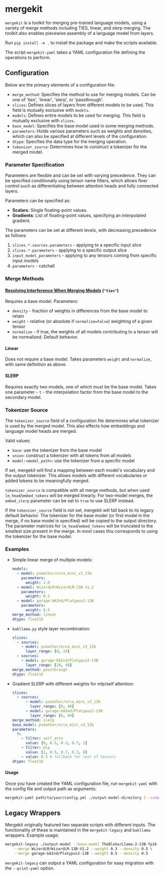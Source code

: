 # mergekit

`mergekit` is a toolkit for merging pre-trained language models, using a variety of merge methods including TIES, linear, and slerp merging. The toolkit also enables piecewise assembly of a language model from layers.

Run `pip install -e .` to install the package and make the scripts available.

The script `mergekit-yaml` takes a YAML configuration file defining the operations to perform.

## Configuration

Below are the primary elements of a configuration file:

- `merge_method`: Specifies the method to use for merging models. Can be one of 'ties', 'linear', 'slerp', or 'passthrough'.
- `slices`: Defines slices of layers from different models to be used. This field is mutually exclusive with `models`.
- `models`: Defines entire models to be used for merging. This field is mutually exclusive with `slices`.
- `base_model`: Specifies the base model used in some merging methods.
- `parameters`: Holds various parameters such as weights and densities, which can also be specified at different levels of the configuration.
- `dtype`: Specifies the data type for the merging operation.
- `tokenizer_source`: Determines how to construct a tokenizer for the merged model.

### Parameter Specification

Parameters are flexible and can be set with varying precedence. They can be specified conditionally using tensor name filters, which allows finer control such as differentiating between attention heads and fully connected layers.

Parameters can be specified as:

- **Scalars**: Single floating-point values.
- **Gradients**: List of floating-point values, specifying an interpolated gradient.

The parameters can be set at different levels, with decreasing precedence as follows:

1. `slices.*.sources.parameters` - applying to a specific input slice
2. `slices.*.parameters` - applying to a specific output slice
3. `input_model_parameters` - applying to any tensors coming from specific input models
4. `parameters` - catchall


### Merge Methods

#### **[Resolving Interference When Merging Models](https://arxiv.org/abs/2306.01708)** (`"ties"`)
Requires a base model.
Parameters:
- `density` - fraction of weights in differences from the base model to retain
- `weight` - relative (or absolute if `normalize=False`) weighting of a given tensor
- `normalize` - if true, the weights of all models contributing to a tensor will be normalized. Default behavior.


#### Linear
Does not require a base model. Takes parameters `weight` and `normalize`, with same definition as above.


#### SLERP
Requires exactly two models, one of which must be the base model. Takes one parameter - `t` - the interpolation factor from the base model to the secondary model.


### Tokenizer Source

The `tokenizer_source` field of a configuration file determines what tokenizer is used by the merged model. This also effects how embeddings and language model heads are merged.

Valid values:

* `base`: use the tokenizer from the base model
* `union`: construct a tokenizer with all tokens from all models
* `model:<model_path>`: use the tokenizer from a specific model

If set, mergekit will find a mapping between each model's vocabulary and the output tokenizer. This allows models with different vocabularies or added tokens to be meaningfully merged.

`tokenizer_source` is compatible with all merge methods, but when used `lm_head`/`embed_tokens` will be merged linearly. For two-model merges, the `embed_slerp` parameter can be set to `true` to use SLERP instead.

If the `tokenizer_source` field is not set, mergekit will fall back to its legacy default behavior. The tokenizer for the base model (or first model in the merge, if no base model is specified) will be copied to the output directory. The parameter matrices for `lm_head`/`embed_tokens` will be truncated to the smallest size present in the merge. In *most* cases this corresponds to using the tokenizer for the base model.

### Examples

- Simple linear merge of multiple models:

  ```yml
  models:
    - model: psmathur/orca_mini_v3_13b
      parameters:
        weight: 1.0
    - model: WizardLM/WizardLM-13B-V1.2
      parameters:
        weight: 0.3
    - model: garage-bAInd/Platypus2-13B
      parameters:
        weight: 0.5
  merge_method: linear
  dtype: float16
  ```

- `bakllama.py` style layer recombination:

  ```yml
  slices:
    - sources:
      - model: psmathur/orca_mini_v3_13b
        layer_range: [0, 24]
    - sources:
      - model: garage-bAInd/Platypus2-13B
        layer_range: [20, 40]
  merge_method: passthrough
  dtype: float16
  ```

- Gradient SLERP with different weights for mlp/self attention:

  ```yml
  slices:
    - sources:
        - model: psmathur/orca_mini_v3_13b
          layer_range: [0, 40]
        - model: garage-bAInd/Platypus2-13B
          layer_range: [0, 40]
  merge_method: slerp
  base_model: psmathur/orca_mini_v3_13b
  parameters:
    t:
      - filter: self_attn
        value: [0, 0.5, 0.3, 0.7, 1]
      - filter: mlp
        value: [1, 0.5, 0.7, 0.3, 0]
      - value: 0.5 # fallback for rest of tensors
  dtype: float16
  ```

#### Usage

Once you have created the YAML configuration file, run `mergekit-yaml` with the config file and output path as arguments:

```sh
mergekit-yaml path/to/your/config.yml ./output-model-directory [--cuda]
```

## Legacy Wrappers

Mergekit originally featured two separate scripts with different inputs. The functionality of these is maintained in the `mergekit-legacy` and `bakllama` wrappers. Example usage:

```sh
mergekit-legacy ./output-model --base-model TheBloke/Llama-2-13B-fp16 --cuda \
    --merge WizardLM/WizardLM-13B-V1.2 --weight 0.3 --density 0.5 \
    --merge garage-bAInd/Platypus2-13B --weight 0.5 --density 0.5
```

`mergekit-legacy` can output a YAML configuration for easy migration with the `--print-yaml` option.

